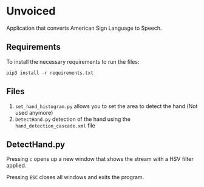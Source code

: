 # Unvoiced
Application that converts American Sign Language to Speech.


## Requirements
To install the necessary requirements to run the files:  

`pip3 install -r requirements.txt`

## Files
1. `set_hand_histogram.py` allows you to set the area to detect the hand (Not used anymore)
2. `DetectHand.py` detection of the hand using the `hand_detection_cascade.xml` file

## DetectHand.py
Pressing `c` opens up a new window that shows the stream with a HSV filter applied.

Pressing `ESC` closes all windows and exits the program.
